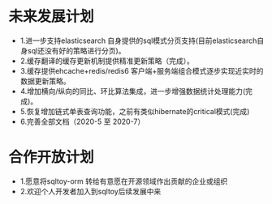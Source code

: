 # 未来发展计划
* 1.进一步支持elasticsearch 自身提供的sql模式分页支持(目前elasticsearch自身sql还没有好的策略进行分页)。
* 2.缓存翻译的缓存更新机制提供精准更新策略（完成）。
* 3.缓存提供ehcache+redis/redis6 客户端+服务端组合模式逐步实现近实时的数据更新策略。
* 4.增加横向/纵向的同比、环比算法集成，进一步增强数据统计处理能力(完成)。
* 5.恢复增加链式单表查询功能，之前有类似hibernate的critical模式(完成)
* 6.完善全部文档（2020-5 至 2020-7）

# 合作开放计划
* 1.愿意将sqltoy-orm 转给有意愿在开源领域作出贡献的企业或组织
* 2.欢迎个人开发者加入到sqltoy后续发展中来
